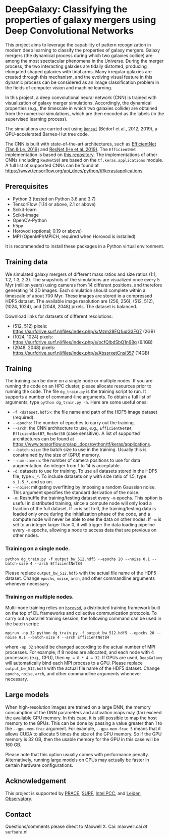 # DeepGalaxy: Classifying the properties of galaxy mergers using Deep Convolutional Networks

This project aims to leverage the capability of pattern recognization in modern deep learning to classify the properties of galaxy mergers. Galaxy mergers (the dynamical process during which two galaxies collide) are among the most spectacular phenomena in the Universe. During the merger process, the two interacting galaxies are tidally distorted, producing elongated shaped galaxies with tidal arms. Many irregular galaxies are created through this mechanism, and the evolving visual feature in this dynamic process can be considered as an image classification problem in the fields of computer vision and machine learning.

In this project, a deep convolutional neural network (CNN) is trained with visualization of galaxy merger simulations. Accordingly, the dynamical properties (e.g., the timescale in which two galaxies collide) are obtained from the numerical simulations, which are then encoded as the labels (in the supervised learning process). 

The simulations are carried out using [`Bonsai`](https://github.com/treecode/Bonsai) (Bédorf et al., 2012, 2019), a GPU-accelerated Barnes-Hut tree code. 

The CNN is built with state-of-the-art architectures, such as [EfficientNet (Tan & Le, 2019)](https://arxiv.org/abs/1905.11946) and [ResNet (He et al. 2019)](https://arxiv.org/abs/1512.03385). The `EfficientNet` implementation is based on [this repository](https://github.com/qubvel/efficientnet). The implementations of other CNNs (including `ResNet50`) are based on the `tf.keras.applications` module. A full list of supported CNNs can be found at https://www.tensorflow.org/api_docs/python/tf/keras/applications.



## Prerequisites
- Python 3 (tested on Python 3.6 and 3.7)
- TensorFlow (1.14 or above, 2.1 or above)
- Scikit-learn
- Scikit-image
- OpenCV-Python
- h5py
- Horovod (optional; 0.19 or above)
- MPI (OpenMPI/MPICH, required when Horovod is installed)

It is recommended to install these packages in a Python virtual environment.

## Training data
We simulated galaxy mergers of different mass ratios and size ratios (1:1, 1:2, 1:3, 2:3). The snapshots of the simulations are visualized once every 5 Myr (million years) using cameras from 14 different positions, and therefore generating 14 2D images. Each simulation should complete within a timescale of about 700 Myr. These images are stored in a compressed HDF5 dataset. The available image resolution are (256, 256), (512, 512), (1024, 1024), and (2048, 2048) pixels. The dataset is balanced.

Download links for datasets of different resolutions:
- (512, 512) pixels: https://surfdrive.surf.nl/files/index.php/s/Mzm28FQ1udG3FG7 (2GB)
- (1024, 1024) pixels: https://surfdrive.surf.nl/files/index.php/s/ocfQlbdSbQ1n68q (6.1GB)
- (2048, 2048) pixels: https://surfdrive.surf.nl/files/index.php/s/AbssrxetCnsi357 (14GB)

## Training

The training can be done on a single node or multiple nodes. If you are running the code on an HPC cluster, please allocate resources prior to running the code. The file `dg_train.py` is the training script to run. It supports a number of command-line arguments. To obtain a full list of arguments, type `python dg_train.py -h`. Here are some useful ones:

- `-f <dataset.hdf5>`: the file name and path of the HDF5 image dataset (required).
- `--epochs`: The number of epoches to carry out the training. 
- `--arch`: the CNN architecture to use, e.g., `EfficientNetB4`, `EfficientNetB7`, `ResNet50` (case sensitive). A list of supported architectures can be found at https://www.tensorflow.org/api_docs/python/tf/keras/applications.
- `--batch-size`: the batch size to use in the training. Usually this is constrained by the size of (GPU) memory.
- `--num-camera`: the number of camera positions to use for data augmentation. An integer from 1 to 14 is acceptable.
- `-d`: datasets to use for training. To use all datasets stored in the HDF5 file, type `s_*`. To include datasets only with size ratio of 1.5, type `s_1.5_*`, and so on.
- `--noise`: mitigating overfitting by imposing a random Gaussian noise. This argument specifies the standard derivation of the noise. 
- `-m`: Reshuffle the training/testing dataset every `-m` epochs. This option is useful in distributed training, since a compute node will only load a fraction of the full dataset. If `-m` is set to 0, the training/testing data is loaded only once during the initialization phase of the code, and a compute node will never be able to see the data on other nodes. If `-m` is set to an integer larger than 0, it will trigger the data loading pipeline every `-m` epochs, allowing a node to access data that are previous on other nodes.


### Training on a single node.

```
python dg_train.py -f output_bw_512.hdf5 --epochs 20 --noise 0.1 --batch-size 4 --arch EfficientNetB4
```
Please replace `output_bw_512.hdf5` with the actual file name of the HDF5 dataset. Change `epochs`, `noise`, `arch`, and other commandline arguments whenever necessary.

### Training on multiple nodes.

Multi-node training relies on [`horovod`](https://github.com/horovod/horovod), a distributed training framework built on the top of DL frameworks and collective communication protocols. To carry out a parallel training session, the following command can be used in the batch script:

```
mpirun -np 32 python dg_train.py -f output_bw_512.hdf5 --epochs 20 --noise 0.1 --batch-size 4 --arch EfficientNetB4
```
where `-np 32` should be changed according to the actual number of MPI processes. For example, if 8 nodes are allocated, and each node with 4 processors (e.g., GPU), then `np = 8 * 4 = 32`. If GPUs are used, `DeepGalaxy` will automatically bind each MPI process to a GPU.  Please replace `output_bw_512.hdf5` with the actual file name of the HDF5 dataset. Change `epochs`, `noise`, `arch`, and other commandline arguments whenever necessary.

## Large models
When high-resolution images are trained on a large DNN, the memory consumption of the DNN parameters and activation maps may (far) exceed the available GPU memory. In this case, it is still possible to map the host memory to the GPUs. This can be done by passing a value greater than 1 to the `--gpu-mem-frac` argument. For example, `--gpu-mem-frac 5` means that it allows CUDA to allocate 5 times the size of the GPU memory. So if the GPU memory is 32 GB, then the usable memory for the GPU in this case will be 160 GB.

Please note that this option usually comes with performance penalty. Alternatively, running large models on CPUs may actually be faster in certain hardware configurations.

## Acknowledgement
This project is supported by [PRACE](https://prace-ri.eu/), [SURF](https://www.surf.nl/en), [Intel PCC](https://software.intel.com/content/www/us/en/develop/topics/parallel-computing-centers.html), and [Leiden Observatory](https://www.universiteitleiden.nl/en/science/astronomy).

## Contact
Questions/comments please direct to Maxwell X. Cai: maxwell.cai _at_ surfsara.nl
